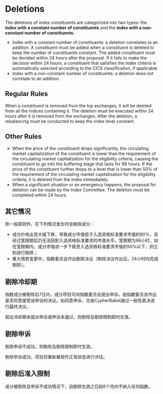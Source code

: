 # Deletions

The deletions of index constituents are categorized into two types: the **index with a constant number of constituents** and the **index with a non-constant number of constituents**.

* Index with a constant number of constituents: a deletion correlates to an addition. A constituent must be added when a constituent is deleted to keep the number of constituents constant. The added constituent must be decided within 24 hours after the proposal. If it fails to make the decision within 24 hours, a constituent that satisfies the index criteria is automatically selected according to the CICS classification, if applicable.
* Index with a non-constant number of constituents: a deletion does not correlate to an addition.

## Regular Rules

When a constituent is removed from the top exchanges, it will be deleted from all the indices containing it. The deletion must be executed within 24 hours after it is removed from the exchanges. After the deletion, a rebalancing must be conducted to keep the index level constant.

## Other Rules

* When the price of the constituent drops significantly, the circulating market capitalization of the constituent is lower than the requirement of the circulating market capitalization for the eligibility criteria, causing the constituent to go into the buffering stage that lasts for 96 hours. If the price of the constituent further drops to a level that is lower than 50% of the requirement of the circulating market capitalization for the eligibility criteria, it is deleted from the index immediately.
* When a significant situation or an emergency happens, the proposal for deletion can be made by the Index Committee. The deletion must be completed within 24 hours.

## 其它情况

除一般原则外，在下列情况发生时会剔除成分：

* 成分价格出现大幅下跌，导致成分市值低于入选资格标准要求市值的80%，且经过宽限期后仍无法回到入选资格标准要求的市值水平。宽限期为96小时，如在宽限期内，成分市值进一步下跌至入选资格标准要求市值的50%以下，则立刻进行剔除；
* 重大情势变更中，指数委员会作出剔除决议（剔除决议作出后，24小时内完成剔除）。

## 剔除冷却期

指数成分被剔除后7日内，成分项目可向指数委员会提出申诉，由指数委员会作出是否同意接受该申诉的决议。如同意申诉，交由CypherBabel通过一般性表决进行最终决议。

超出冷却期未提出申诉或申诉未通过，则剔除及剔除限制即时生效。

## 剔除申诉

剔除申诉不成功，则剔除及剔除限制即时生效。

剔除申诉成功，项目将重新被视作正常状态进行评估。

## 剔除后准入限制

成分被剔除且申诉不成功情况下，自剔除生效之日起6个月内不纳入任何指数。
